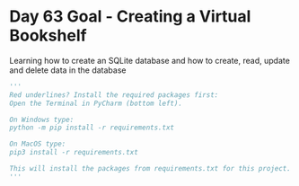 # Day 63 Goal - Creating a Virtual Bookshelf

Learning how to create an SQLite database and how to create, read, update and delete data in the database

```py
'''
Red underlines? Install the required packages first: 
Open the Terminal in PyCharm (bottom left). 

On Windows type:
python -m pip install -r requirements.txt

On MacOS type:
pip3 install -r requirements.txt

This will install the packages from requirements.txt for this project.
'''
```